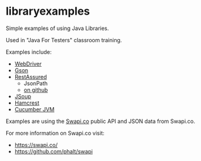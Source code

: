 # libraryexamples

Simple examples of using Java Libraries.

Used in "Java For Testers" classroom training.

Examples include:

- [WebDriver](http://www.seleniumhq.org/projects/webdriver/)
- [Gson](https://github.com/google/gson)
- [RestAssured](http://rest-assured.io/)
    - JsonPath
    - [on github](https://github.com/rest-assured/rest-assured)
- [JSoup](https://jsoup.org/)
- [Hamcrest](http://hamcrest.org/)
- [Cucumber JVM](https://cucumber.io/docs/reference/jvm)

Examples are using the [Swapi.co](https://swapi.co/) public API and JSON data from Swapi.co.

For more information on Swapi.co visit:

- https://swapi.co/
- https://github.com/phalt/swapi
